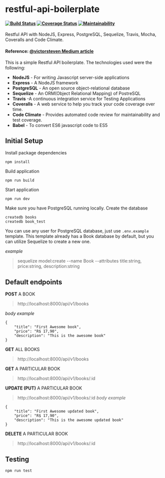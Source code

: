 # restful-api-boilerplate
#### [![Build Status](https://travis-ci.org/kazuhirodk/restful-api-boilerplate.svg?branch=master)](https://travis-ci.org/kazuhirodk/restful-api-boilerplate) [![Coverage Status](https://coveralls.io/repos/github/kazuhirodk/restful-api-boilerplate/badge.svg?branch=master)](https://coveralls.io/github/kazuhirodk/restful-api-boilerplate?branch=master) [![Maintainability](https://api.codeclimate.com/v1/badges/8cc3280b4f8c66ee4fb2/maintainability)](https://codeclimate.com/github/kazuhirodk/restful-api-boilerplate/maintainability)
Restful API with NodeJS, Express, PostgreSQL, Sequelize, Travis, Mocha, Coveralls and Code Climate.
#### Reference: [@victorsteven Medium article](https://medium.com/@victorsteven/restful-api-with-nodejs-express-postgresql-sequelize-travis-mocha-coveralls-and-code-climate-f28715f7a014)

This is a simple Restful API boilerplate. The technologies used were the following:
- **NodeJS** - For writing Javascript server-side applications
- **Express** - A NodeJS framework
- **PostgreSQL** - An open source object-relational database
- **Sequelize** - An ORM(Object Relational Mapping) of PostreSQL
- **Travis** -A continuous integration service for Testing Applications
- **Coveralls** - A web service to help you track your code coverage over time.
- **Code Climate** - Provides automated code review for maintainability and test coverage.
- **Babel** - To convert ES6 javascript code to ES5

## Initial Setup
Install package dependencies
```
npm install
```
Build application
```
npm run build
```
Start application
```
npm run dev
```

Make sure you have PostgreSQL running locally.
Create the database
```
createdb books
createdb book_test
```
You can use any user for PostgreSQL database, just use `.env.example` template.
This template already has a Book database by default, but you can utilize Sequelize to create a new one.

*example*
>sequelize model:create --name Book --attributes title:string, price:string, description:string

## Default endpoints
**POST** A BOOK
> http://localhost:8000/api/v1/books

*body example*
```
{
	"title": "First Awesome book",
	"price": "R$ 17,90",
	"description": "This is the awesome book"
}
```

**GET** ALL BOOKS
> http://localhost:8000/api/v1/books

**GET** A PARTICULAR BOOK
> http://localhost:8000/api/v1/books/:id

**UPDATE (PUT)** A PARTICULAR BOOK
> http://localhost:8000/api/v1/books/:id
*body example*
```
{
	"title": "First Awesome updated book",
	"price": "R$ 17,90",
	"description": "This is the awesome updated book"
}
```
**DELETE** A PARTICULAR BOOK
> http://localhost:8000/api/v1/books/:id


## Testing
```
npm run test
```
